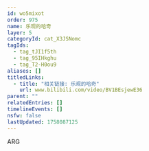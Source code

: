 ```yaml
---
id: wo5mixot
order: 975
name: 乐观的哈奇
layer: 5
categoryId: cat_X3JSNomc
tagIds:
  - tag_tJI1f5th
  - tag_95IHkghu
  - tag_T2-H0ou9
aliases: []
titledLinks:
  - title: "相关链接: 乐观的哈奇"
    url: www.bilibili.com/video/BV1BEsjewE36
parent: ""
relatedEntries: []
timelineEvents: []
nsfw: false
lastUpdated: 1758087125
---
```


ARG